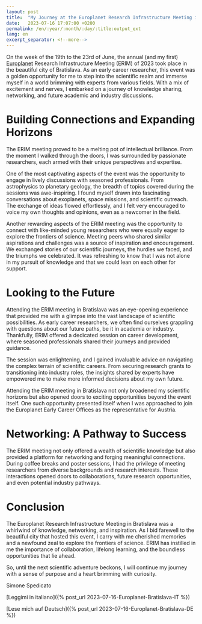```yaml
---
layout: post
title:  "My Journey at the Europlanet Research Infrastructure Meeting in Bratislava"
date:   2023-07-16 17:07:00 +0200
permalink: /en/:year/:month/:day/:title:output_ext
lang: en
excerpt_separator: <!--more-->
---
```


On the week of the 19th to the 23rd of June, the annual (and my first) [Europlanet](https://www.europlanet-society.org) Research Infrastructure Meeting (ERIM) of 2023 took place in the beautiful city of Bratislava. As an early career researcher, this event was a golden opportunity for me to step into the scientific realm and immerse myself in a world brimming with experts from various fields. 
With a mix of excitement and nerves, I embarked on a journey of knowledge sharing, networking, and future academic and industry discussions.

<!--more-->

# Building Connections and Expanding Horizons
The ERIM meeting proved to be a melting pot of intellectual brilliance. From the moment I walked through the doors, I was surrounded by passionate researchers, each armed with their unique perspectives and expertise. 

One of the most captivating aspects of the event was the opportunity to engage in lively discussions with seasoned professionals. 
From astrophysics to planetary geology, the breadth of topics covered during the sessions was awe-inspiring. 
I found myself drawn into fascinating conversations about exoplanets, space missions, and scientific outreach. 
The exchange of ideas flowed effortlessly, and I felt very encouraged to voice my own thoughts and opinions, even as a newcomer in the field.

Another rewarding aspects of the ERIM meeting was the opportunity to connect with like-minded young researchers who were equally eager to explore the frontiers of science.
Meeting peers who shared similar aspirations and challenges was a source of inspiration and encouragement.
 We exchanged stories of our scientific journeys, the hurdles we faced, and the triumphs we celebrated.
It was refreshing to know that I was not alone in my pursuit of knowledge and that we could lean on each other for support. 

# Looking to the Future
Attending the ERIM meeting in Bratislava was an eye-opening experience that provided me with a glimpse into the vast landscape of scientific possibilities.
As early career researchers, we often find ourselves grappling with questions about our future paths, be it in academia or industry. 
Thankfully, ERIM offered a dedicated session on career development, where seasoned professionals shared their journeys and provided guidance.

The session was enlightening, and I gained invaluable advice on navigating the complex terrain of scientific careers.
From securing research grants to transitioning into industry roles, the insights shared by experts have empowered me to make more informed decisions about my own future.

Attending the ERIM meeting in Bratislava not only broadened my scientific horizons but also opened doors to exciting opportunities beyond the event itself. 
One such opportunity presented itself when I was approached to join the Europlanet Early Career Offices as the representative for Austria.

# Networking: A Pathway to Success
The ERIM meeting not only offered a wealth of scientific knowledge but also provided a platform for networking and forging meaningful connections. 
During coffee breaks and poster sessions, I had the privilege of meeting researchers from diverse backgrounds and research interests. 
These interactions opened doors to collaborations, future research opportunities, and even potential industry pathways.
# Conclusion
The Europlanet Research Infrastructure Meeting in Bratislava was a whirlwind of knowledge, networking, and inspiration. As I bid farewell to the beautiful city that hosted this event, I carry with me cherished memories and a newfound zeal to explore the frontiers of science. 
ERIM has instilled in me the importance of collaboration, lifelong learning, and the boundless opportunities that lie ahead.

So, until the next scientific adventure beckons, I will continue my journey with a sense of purpose and a heart brimming with curiosity.

Simone Spedicato


[Leggimi in italiano]({% post_url 2023-07-16-Europlanet-Bratislava-IT %})

[Lese mich auf Deutsch]({% post_url 2023-07-16-Europlanet-Bratislava-DE %})